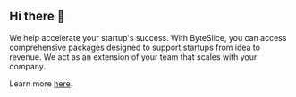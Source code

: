 ## Hi there 👋

We help accelerate your startup's success. With ByteSlice, you can access comprehensive packages designed to support startups from idea to revenue. We act as an extension of your team that scales with your company.

Learn more [here](https://byteslice.co/).

